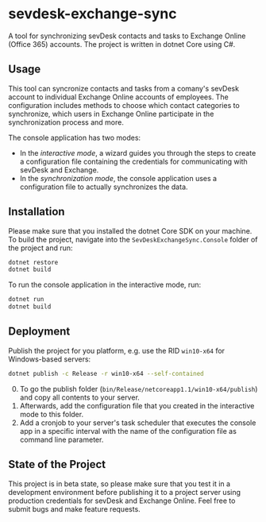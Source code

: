 # sevdesk-exchange-sync
A tool for synchronizing sevDesk contacts and tasks to Exchange Online (Office 365) accounts. The project is written in dotnet Core using C#.

## Usage

This tool can syncronize contacts and tasks from a comany's sevDesk account to individual Exchange Online accounts of employees. The configuration includes methods to choose which contact categories to synchronize, which users in Exchange Online participate in the synchronization process and more.

The console application has two modes: 
* In the *interactive mode*, a wizard guides you through the steps to create a configuration file containing the credentials for communicating with sevDesk and Exchange.
* In the *synchronization mode*, the console application uses a configuration file to actually synchronizes the data.

## Installation

Please make sure that you installed the dotnet Core SDK on your machine. To build the project, navigate into the `SevDeskExchangeSync.Console` folder of the project and run:

```bash
dotnet restore
dotnet build
```

To run the console application in the interactive mode, run:

```bash
dotnet run 
dotnet build
```

## Deployment

Publish the project for you platform, e.g. use the RID `win10-x64` for Windows-based servers:

```bash
dotnet publish -c Release -r win10-x64 --self-contained
```

0. To go the publish folder (`bin/Release/netcoreapp1.1/win10-x64/publish`) and copy all contents to your server.
0. Afterwards, add the configuration file that you created in the interactive mode to this folder.
0. Add a cronjob to your server's task scheduler that executes the console app in a specific interval with the name of the configuration file as command line parameter.

## State of the Project

This project is in beta state, so please make sure that you test it in a development environment before publishing it to a project server using production credentials for sevDesk and Exchange Online. Feel free to submit bugs and make feature requests.